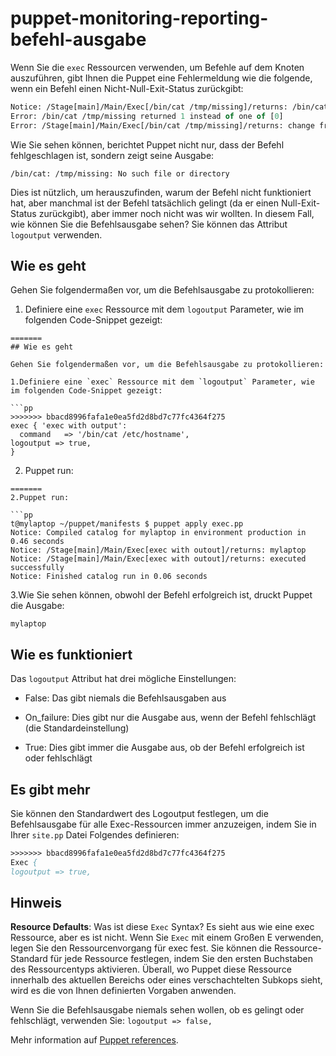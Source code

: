 
# puppet-monitoring-reporting-befehl-ausgabe

Wenn Sie die `exec` Ressourcen verwenden, um Befehle auf dem Knoten auszuführen, gibt Ihnen die Puppet eine Fehlermeldung wie die folgende, wenn ein Befehl einen Nicht-Null-Exit-Status zurückgibt:

```pp
Notice: /Stage[main]/Main/Exec[/bin/cat /tmp/missing]/returns: /bin/cat: /tmp/missing: No such file or directory
Error: /bin/cat /tmp/missing returned 1 instead of one of [0]
Error: /Stage[main]/Main/Exec[/bin/cat /tmp/missing]/returns: change from notrun to 0 failed: /bin/cat /tmp/missing returned 1 instead of one of [0]
```

Wie Sie sehen können, berichtet Puppet nicht nur, dass der Befehl fehlgeschlagen ist, sondern zeigt seine Ausgabe:

`/bin/cat: /tmp/missing: No such file or directory`

Dies ist nützlich, um herauszufinden, warum der Befehl nicht funktioniert hat, aber manchmal ist der Befehl tatsächlich gelingt (da er einen Null-Exit-Status zurückgibt), aber immer noch nicht was wir wollten. In diesem Fall, wie können Sie die Befehlsausgabe sehen? Sie können das Attribut `logoutput` verwenden.

## Wie es geht

Gehen Sie folgendermaßen vor, um die Befehlsausgabe zu protokollieren:

1. Definiere eine `exec` Ressource mit dem `logoutput` Parameter, wie im folgenden Code-Snippet gezeigt:
```
=======
## Wie es geht

Gehen Sie folgendermaßen vor, um die Befehlsausgabe zu protokollieren:

1.Definiere eine `exec` Ressource mit dem `logoutput` Parameter, wie im folgenden Code-Snippet gezeigt:

```pp
>>>>>>> bbacd8996fafa1e0ea5fd2d8bd7c77fc4364f275
exec { 'exec with output':
  command   => '/bin/cat /etc/hostname',
logoutput => true,
}
```

2. Puppet run:
```
=======
2.Puppet run:

```pp
t@mylaptop ~/puppet/manifests $ puppet apply exec.pp
Notice: Compiled catalog for mylaptop in environment production in 0.46 seconds
Notice: /Stage[main]/Main/Exec[exec with outout]/returns: mylaptop
Notice: /Stage[main]/Main/Exec[exec with outout]/returns: executed successfully
Notice: Finished catalog run in 0.06 seconds
```

3.Wie Sie sehen können, obwohl der Befehl erfolgreich ist, druckt Puppet die Ausgabe:

`mylaptop`

## Wie es funktioniert

Das `logoutput` Attribut hat drei mögliche Einstellungen:

* False: Das gibt niemals die Befehlsausgaben aus

* On_failure: Dies gibt nur die Ausgabe aus, wenn der Befehl fehlschlägt (die Standardeinstellung)

* True: Dies gibt immer die Ausgabe aus, ob der Befehl erfolgreich ist oder fehlschlägt

## Es gibt mehr

Sie können den Standardwert des Logoutput festlegen, um die Befehlsausgabe für alle Exec-Ressourcen immer anzuzeigen, indem Sie in Ihrer `site.pp` Datei Folgendes definieren:

```pp
>>>>>>> bbacd8996fafa1e0ea5fd2d8bd7c77fc4364f275
Exec {
logoutput => true,
```

## Hinweis

**Resource Defaults**: Was ist diese `Exec` Syntax? Es sieht aus wie eine exec Ressource, aber es ist nicht. Wenn Sie `Exec` mit einem Großen E verwenden, legen Sie den Ressourcenvorgang für exec fest. Sie können die Ressource-Standard für jede Ressource festlegen, indem Sie den ersten Buchstaben des Ressourcentyps aktivieren. Überall, wo Puppet diese Ressource innerhalb des aktuellen Bereichs oder eines verschachtelten Subkops sieht, wird es die von Ihnen definierten Vorgaben anwenden.

Wenn Sie die Befehlsausgabe niemals sehen wollen, ob es gelingt oder fehlschlägt, verwenden Sie:
`logoutput => false,`

Mehr information auf [Puppet references](https://docs.puppetlabs.com/references/latest/type.html#exec).

